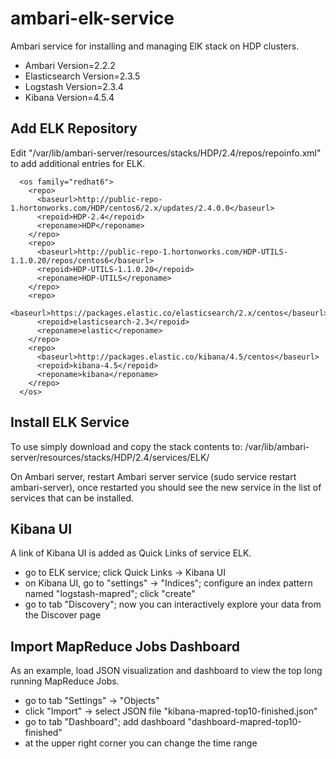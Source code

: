# ambari-elk-service 

Ambari service for installing and managing ElK stack on HDP clusters.

- Ambari Version=2.2.2
- Elasticsearch Version=2.3.5
- Logstash Version=2.3.4
- Kibana Version=4.5.4

## Add ELK Repository

Edit "/var/lib/ambari-server/resources/stacks/HDP/2.4/repos/repoinfo.xml" to add additional <repo> entries for ELK.

```
  <os family="redhat6">
    <repo>
      <baseurl>http://public-repo-1.hortonworks.com/HDP/centos6/2.x/updates/2.4.0.0</baseurl>
      <repoid>HDP-2.4</repoid>
      <reponame>HDP</reponame>
    </repo>
    <repo>
      <baseurl>http://public-repo-1.hortonworks.com/HDP-UTILS-1.1.0.20/repos/centos6</baseurl>
      <repoid>HDP-UTILS-1.1.0.20</repoid>
      <reponame>HDP-UTILS</reponame>
    </repo>
    <repo>
      <baseurl>https://packages.elastic.co/elasticsearch/2.x/centos</baseurl>
      <repoid>elasticsearch-2.3</repoid>
      <reponame>elastic</reponame>
    </repo>
    <repo>
      <baseurl>http://packages.elastic.co/kibana/4.5/centos</baseurl>
      <repoid>kibana-4.5</repoid>
      <reponame>kibana</reponame>
    </repo>
  </os>
```

## Install ELK Service
To use simply download and copy the stack contents to: /var/lib/ambari-server/resources/stacks/HDP/2.4/services/ELK/

On Ambari server, restart Ambari server service (sudo service restart ambari-server), once restarted you should see the new service in the list of services that can be installed.

## Kibana UI
A link of Kibana UI is added as Quick Links of service ELK.

- go to ELK service; click Quick Links -> Kibana UI
- on Kibana UI, go to "settings" -> "Indices"; configure an index pattern named "logstash-mapred"; click "create"
- go to tab "Discovery"; now you can interactively explore your data from the Discover page

## Import MapReduce Jobs Dashboard
As an example, load JSON visualization and dashboard to view the top long running MapReduce Jobs.

- go to tab "Settings" -> "Objects"
- click "Import" -> select JSON file "kibana-mapred-top10-finished.json"
- go to tab "Dashboard"; add dashboard "dashboard-mapred-top10-finished"
- at the upper right corner you can change the time range

